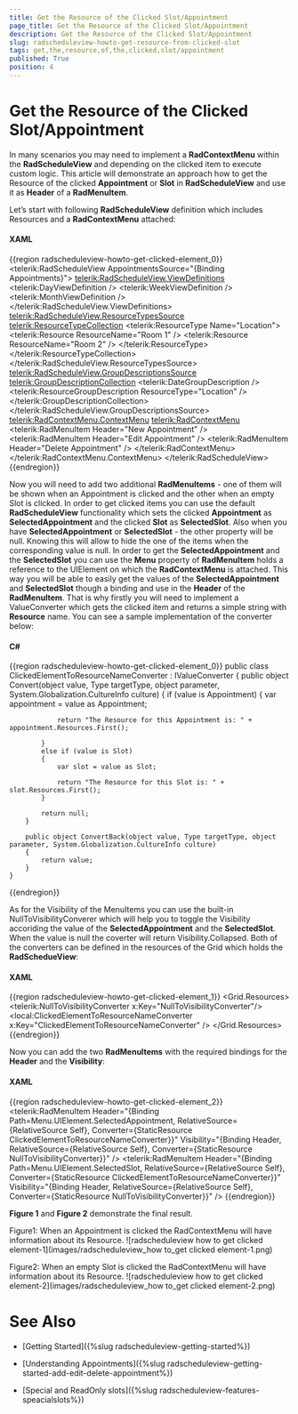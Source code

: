 ```yaml
---
title: Get the Resource of the Clicked Slot/Appointment
page_title: Get the Resource of the Clicked Slot/Appointment
description: Get the Resource of the Clicked Slot/Appointment
slug: radscheduleview-howto-get-resource-from-clicked-slot
tags: get,the,resource,of,the,clicked,slot/appointment
published: True
position: 4
---
```


# Get the Resource of the Clicked Slot/Appointment

In many scenarios you may need to implement a __RadContextMenu__ within the __RadScheduleView__ and depending on the clicked item to execute custom logic. This article will demonstrate an approach how to get the Resource of the clicked __Appointment__ or __Slot__ in __RadScheduleView__ and use it as __Header__ of a __RadMenuItem__.

Let’s start with following __RadScheduleView__ definition which includes Resources and a __RadContextMenu__ attached:

#### __XAML__

{{region radscheduleview-howto-get-clicked-element_0}}
	<telerik:RadScheduleView AppointmentsSource="{Binding Appointments}">
	    <telerik:RadScheduleView.ViewDefinitions>
	        <telerik:DayViewDefinition />
	        <telerik:WeekViewDefinition />
	        <telerik:MonthViewDefinition />
	    </telerik:RadScheduleView.ViewDefinitions>
	    <telerik:RadScheduleView.ResourceTypesSource>
	        <telerik:ResourceTypeCollection>
	            <telerik:ResourceType Name="Location">
	                <telerik:Resource ResourceName="Room 1" />
	                <telerik:Resource ResourceName="Room 2" />
	            </telerik:ResourceType>
	        </telerik:ResourceTypeCollection>
	    </telerik:RadScheduleView.ResourceTypesSource>
	    <telerik:RadScheduleView.GroupDescriptionsSource>
	        <telerik:GroupDescriptionCollection>
	            <telerik:DateGroupDescription />
	            <telerik:ResourceGroupDescription ResourceType="Location" />
	        </telerik:GroupDescriptionCollection>
	    </telerik:RadScheduleView.GroupDescriptionsSource>
	    <telerik:RadContextMenu.ContextMenu>
	        <telerik:RadContextMenu>
	            <telerik:RadMenuItem Header="New Appointment" />
	            <telerik:RadMenuItem Header="Edit Appointment" />
	            <telerik:RadMenuItem Header="Delete Appointment" />
	        </telerik:RadContextMenu>
	    </telerik:RadContextMenu.ContextMenu>
	</telerik:RadScheduleView>
{{endregion}}

Now you will need to add two additional __RadMenuItems__ - one of them will be shown when an Appointment is clicked and the other when an empty Slot is clicked. In order to get clicked items you can use the default __RadScheduleView__ functionality which sets the clicked __Appointment__ as __SelectedAppointment__ and the clicked __Slot__ as __SelectedSlot__. Also when you have __SelectedAppointment__ or __SelectedSlot__ - the other property will be null. Knowing this will allow to hide the one of the items when the corresponding value is null. In order to get the __SelectedAppointment__ and the __SelectedSlot__ you can use the __Menu__ property of __RadMenuItem__ holds a reference to the UIElement on which the __RadContextMenu__ is attached. This way you will be able to easily get the values of the __SelectedAppointment__ and __SelectedSlot__ though a binding and use in the __Header__ of the __RadMenuItem__. That is why firstly you will need to implement a ValueConverter which gets the clicked item and returns a simple string with __Resource__ name. You can see a sample implementation of the converter below:        

#### __C#__

{{region radscheduleview-howto-get-clicked-element_0}}
	public class ClickedElementToResourceNameConverter : IValueConverter
	{
	    public object Convert(object value, Type targetType, object parameter, System.Globalization.CultureInfo culture)
	    {
	        if (value is Appointment)
	        {
	            var appointment = value as Appointment;
	
	            return "The Resource for this Appointment is: " + appointment.Resources.First();
	
	        }
	        else if (value is Slot)
	        {
	            var slot = value as Slot;
	
	            return "The Resource for this Slot is: " + slot.Resources.First();
	        }
	
	        return null;
	    }
	
	    public object ConvertBack(object value, Type targetType, object parameter, System.Globalization.CultureInfo culture)
	    {
	        return value;
	    }
	}
{{endregion}}



As for the Visibility of the MenuItems you can use the built-in NullToVisibilityConverer which will help you to toggle the Visibility accoriding the value of the __SelectedAppointment__ and the __SelectedSlot__. When the value is null the coverter will return Visibility.Collapsed. Both of the converters can be defined in the resources of the Grid which holds the __RadSchedueView__:        

#### __XAML__

{{region radscheduleview-howto-get-clicked-element_1}}
	<Grid.Resources>
	    <telerik:NullToVisibilityConverter x:Key="NullToVisibilityConverter"/>
	    <local:ClickedElementToResourceNameConverter x:Key="ClickedElementToResourceNameConverter" />
	</Grid.Resources>
{{endregion}}

Now you can add the two __RadMenuItems__ with the required bindings for the __Header__ and the __Visibility__:        

#### __XAML__

{{region radscheduleview-howto-get-clicked-element_2}}
	<telerik:RadMenuItem
	        Header="{Binding Path=Menu.UIElement.SelectedAppointment, RelativeSource={RelativeSource Self}, Converter={StaticResource ClickedElementToResourceNameConverter}}" 
	        Visibility="{Binding Header, RelativeSource={RelativeSource Self}, Converter={StaticResource NullToVisibilityConverter}}" />
	<telerik:RadMenuItem 
	        Header="{Binding Path=Menu.UIElement.SelectedSlot, RelativeSource={RelativeSource Self}, Converter={StaticResource ClickedElementToResourceNameConverter}}" 
	        Visibility="{Binding Header, RelativeSource={RelativeSource Self}, Converter={StaticResource NullToVisibilityConverter}}" />
{{endregion}}

__Figure 1__ and __Figure 2__ demonstrate the final result.

Figure1: When an Appointment is clicked the RadContextMenu will have information about its Resource. 
![radscheduleview how to get clicked element-1](images/radscheduleview_how to_get clicked element-1.png)

Figure2: When an empty Slot is clicked the RadContextMenu will have information about its Resource.
![radscheduleview how to get clicked element-2](images/radscheduleview_how to_get clicked element-2.png)

# See Also

 * [Getting Started]({%slug radscheduleview-getting-started%})

 * [Understanding Appointments]({%slug radscheduleview-getting-started-add-edit-delete-appointment%})

 * [Special and ReadOnly slots]({%slug radscheduleview-features-speacialslots%})
